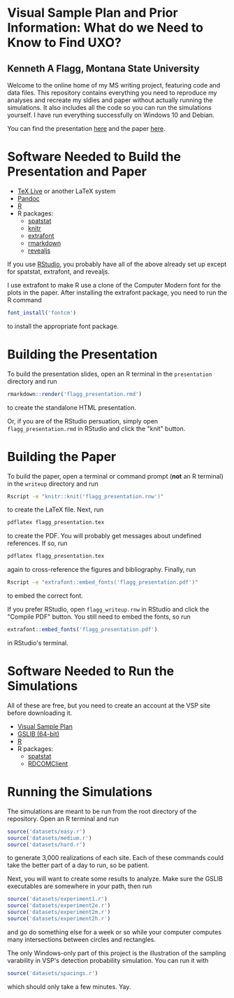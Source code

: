 # Visual Sample Plan and Prior Information: What do we Need to Know to Find UXO?
## Kenneth A Flagg, Montana State University

Welcome to the online home of my MS writing project, featuring code and data files. This repository contains everything you need to reproduce my analyses and recreate my sldies and paper without actually running the simulations. It also includes all the code so you can run the simulations yourself. I have run everything successfully on Windows 10 and Debian.

You can find the presentation [here](presentation/flagg_presentation.md) and the paper [here](writeup/flagg_writeup.pdf).

# Software Needed to Build the Presentation and Paper

* [TeX Live](https://www.tug.org/texlive/) or another LaTeX system
* [Pandoc](http://www.pandoc.org/)
* [R](http://www.r-project.org)
* R packages:
    * [spatstat](https://cran.r-project.org/web/packages/spatstat/index.html)
    * [knitr](http://www.yihui.name/knitr/)
    * [extrafont](https://cran.r-project.org/web/packages/extrafont/index.html)
    * [rmarkdown](http://rmarkdown.rstudio.com/)
    * [revealjs](https://cran.r-project.org/web/packages/revealjs/index.html)

If you use [RStudio](https://www.rstudio.com/), you probably have all of the above already set up except for spatstat, extrafont, and revealjs.

I use extrafont to make R use a clone of the Computer Modern font for the plots in the paper. After installing the extrafont package, you need to run the R command
```r
font_install('fontcm')
```
to install the appropriate font package.

# Building the Presentation

To build the presentation slides, open an R terminal in the `presentation` directory and run
```r
rmarkdown::render('flagg_presentation.rmd')
```
to create the standalone HTML presentation.

Or, if you are of the RStudio persuation, simply open `flagg_presentation.rmd` in RStudio and click the "knit" button.

# Building the Paper

To build the paper, open a terminal or command prompt (__not__ an R terminal) in the `writeup` directory and run
```bash
Rscript -e "knitr::knit('flagg_presentation.rnw')"
```
to create the LaTeX file. Next, run
```bash
pdflatex flagg_presentation.tex
```
to create the PDF. You will probably get messages about undefined references. If so, run
```bash
pdflatex flagg_presentation.tex
```
again to cross-reference the figures and bibliography. Finally, run
```bash
Rscript -e "extrafont::embed_fonts('flagg_presentation.pdf')"
```
to embed the correct font.

If you prefer RStudio, open `flagg_writeup.rnw` in RStudio and click the "Compile PDF" button. You still need to embed the fonts, so run
```r
extrafont::embed_fonts('flagg_presentation.pdf')
```
in RStudio's terminal.

# Software Needed to Run the Simulations

All of these are free, but you need to create an account at the VSP site before downloading it.

* [Visual Sample Plan](http://vsp.pnnl.gov)
* [GSLIB (64-bit)](http://www.gslib.com)
* [R](http://www.r-project.org)
* R packages:
    * [spatstat](https://cran.r-project.org/web/packages/spatstat/index.html)
    * [RDCOMClient](http://www.omegahat.net/RDCOMClient/)

# Running the Simulations

The simulations are meant to be run from the root directory of the repository. Open an R terminal and run
```r
source('datasets/easy.r')
source('datasets/medium.r')
source('datasets/hard.r')
```
to generate 3,000 realizations of each site. Each of these commands could take the better part of a day to run, so be patient.

Next, you will want to create some results to analyze. Make sure the GSLIB executables are somewhere in your path, then run
```r
source('datasets/experiment1.r')
source('datasets/experiment2e.r')
source('datasets/experiment2m.r')
source('datasets/experiment2h.r')
```
and go do something else for a week or so while your computer computes many intersections between circles and rectangles.

The only Windows-only part of this project is the illustration of the sampling varability in VSP's detection probability simulation. You can run it with
```r
source('datasets/spacings.r')
```
which should only take a few minutes. Yay.
